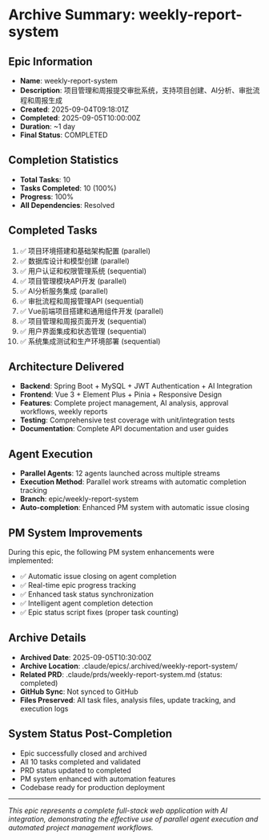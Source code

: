 # Archive Summary: weekly-report-system

## Epic Information
- **Name**: weekly-report-system
- **Description**: 项目管理和周报提交审批系统，支持项目创建、AI分析、审批流程和周报生成
- **Created**: 2025-09-04T09:18:01Z
- **Completed**: 2025-09-05T10:00:00Z
- **Duration**: ~1 day
- **Final Status**: COMPLETED

## Completion Statistics
- **Total Tasks**: 10
- **Tasks Completed**: 10 (100%)
- **Progress**: 100%
- **All Dependencies**: Resolved

## Completed Tasks
1. ✅ 项目环境搭建和基础架构配置 (parallel)
2. ✅ 数据库设计和模型创建 (parallel)
3. ✅ 用户认证和权限管理系统 (sequential)
4. ✅ 项目管理模块API开发 (parallel)
5. ✅ AI分析服务集成 (parallel)
6. ✅ 审批流程和周报管理API (sequential)
7. ✅ Vue前端项目搭建和通用组件开发 (parallel)
8. ✅ 项目管理和周报页面开发 (sequential)
9. ✅ 用户界面集成和状态管理 (sequential)
10. ✅ 系统集成测试和生产环境部署 (sequential)

## Architecture Delivered
- **Backend**: Spring Boot + MySQL + JWT Authentication + AI Integration
- **Frontend**: Vue 3 + Element Plus + Pinia + Responsive Design
- **Features**: Complete project management, AI analysis, approval workflows, weekly reports
- **Testing**: Comprehensive test coverage with unit/integration tests
- **Documentation**: Complete API documentation and user guides

## Agent Execution
- **Parallel Agents**: 12 agents launched across multiple streams
- **Execution Method**: Parallel work streams with automatic completion tracking
- **Branch**: epic/weekly-report-system
- **Auto-completion**: Enhanced PM system with automatic issue closing

## PM System Improvements
During this epic, the following PM system enhancements were implemented:
- ✅ Automatic issue closing on agent completion
- ✅ Real-time epic progress tracking
- ✅ Enhanced task status synchronization
- ✅ Intelligent agent completion detection
- ✅ Epic status script fixes (proper task counting)

## Archive Details
- **Archived Date**: 2025-09-05T10:30:00Z
- **Archive Location**: .claude/epics/.archived/weekly-report-system/
- **Related PRD**: .claude/prds/weekly-report-system.md (status: completed)
- **GitHub Sync**: Not synced to GitHub
- **Files Preserved**: All task files, analysis files, update tracking, and execution logs

## System Status Post-Completion
- Epic successfully closed and archived
- All 10 tasks completed and validated
- PRD status updated to completed
- PM system enhanced with automation features
- Codebase ready for production deployment

---
*This epic represents a complete full-stack web application with AI integration, demonstrating the effective use of parallel agent execution and automated project management workflows.*